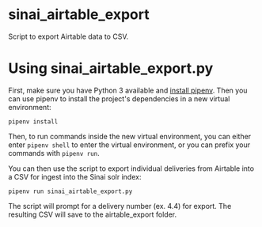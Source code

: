 # sinai_airtable_export
Script to export Airtable data to CSV.

# Using sinai_airtable_export.py

First, make sure you have Python 3 available and [install pipenv](https://pipenv.kennethreitz.org/en/latest/#install-pipenv-today). Then you can use pipenv to install the project's dependencies in a new virtual environment:

```
pipenv install
```

Then, to run commands inside the new virtual environment, you can either enter `pipenv shell` to enter the virtual environment, or you can prefix your commands with `pipenv run`.

You can then use the script to export individual deliveries from Airtable into a CSV for ingest into the Sinai solr index:

```
pipenv run sinai_airtable_export.py
```

The script will prompt for a delivery number (ex. 4.4) for export. The resulting CSV will save to the airtable_export folder.
